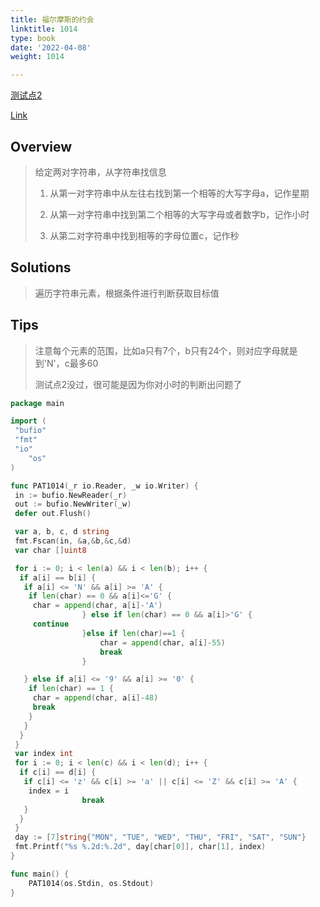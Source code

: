 ```yaml
---
title: 福尔摩斯的约会
linktitle: 1014
type: book
date: '2022-04-08'
weight: 1014

---
```


<u>测试点2</u>

[Link](https://pintia.cn/problem-sets/994805260223102976/problems/994805308755394560)

## Overview

> 给定两对字符串，从字符串找信息
>
> 1. 从第一对字符串中从左往右找到第一个相等的大写字母a，记作星期
>
> 2. 从第一对字符串中找到第二个相等的大写字母或者数字b，记作小时
>
> 3. 从第二对字符串中找到相等的字母位置c，记作秒

## Solutions

> 遍历字符串元素，根据条件进行判断获取目标值

## Tips

> 注意每个元素的范围，比如a只有7个，b只有24个，则对应字母就是到'N'，c最多60
>
> 测试点2没过，很可能是因为你对小时的判断出问题了

```Go
package main

import (
 "bufio"
 "fmt"
 "io"
    "os"
)

func PAT1014(_r io.Reader, _w io.Writer) {
 in := bufio.NewReader(_r)
 out := bufio.NewWriter(_w)
 defer out.Flush()

 var a, b, c, d string
 fmt.Fscan(in, &a,&b,&c,&d)
 var char []uint8

 for i := 0; i < len(a) && i < len(b); i++ {
  if a[i] == b[i] {
   if a[i] <= 'N' && a[i] >= 'A' {
    if len(char) == 0 && a[i]<='G' {
     char = append(char, a[i]-'A')
                } else if len(char) == 0 && a[i]>'G' {
     continue            
                }else if len(char)==1 {
                    char = append(char, a[i]-55)
                    break
                }

   } else if a[i] <= '9' && a[i] >= '0' {
    if len(char) == 1 {
     char = append(char, a[i]-48)
     break
    }
   }
  }
 }
 var index int
 for i := 0; i < len(c) && i < len(d); i++ {
  if c[i] == d[i] {
   if c[i] <= 'z' && c[i] >= 'a' || c[i] <= 'Z' && c[i] >= 'A' {
    index = i
                break
   }
  }
 }
 day := [7]string{"MON", "TUE", "WED", "THU", "FRI", "SAT", "SUN"}
 fmt.Printf("%s %.2d:%.2d", day[char[0]], char[1], index)
}

func main() {
    PAT1014(os.Stdin, os.Stdout)
}
```
